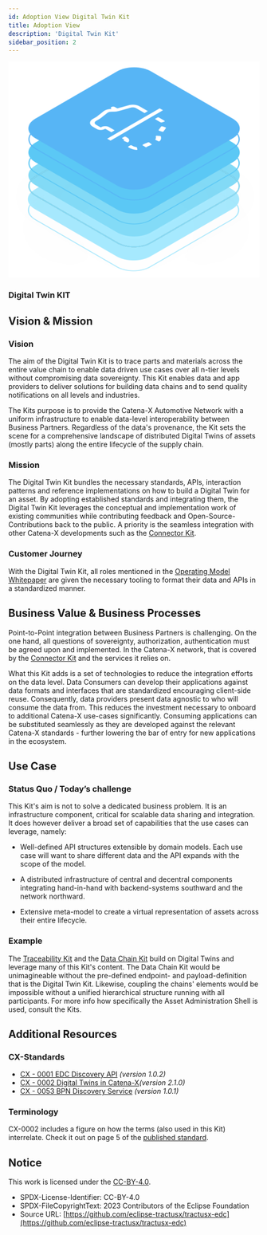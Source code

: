 ```yaml
---
id: Adoption View Digital Twin Kit
title: Adoption View
description: 'Digital Twin Kit'
sidebar_position: 2
---
```


<!--
Adoption View of the Kit.
-->

![DT Kit Pictotogram](/img/kit-icons/digital-twin-kit-icon.svg)

### Digital Twin KIT

<!-- !Mandatory! -->
## Vision & Mission

### Vision

The aim of the Digital Twin Kit is to trace parts and materials across the entire value chain to enable data driven use
cases over all n-tier levels without compromising data sovereignty. This Kit enables data and app providers to deliver
solutions for building data chains and to send quality notifications on all levels and industries.

The Kits purpose is to provide the Catena-X Automotive Network with a uniform infrastructure to enable data-level
interoperability between Business Partners. Regardless of the data's provenance, the Kit sets the scene
for a comprehensive landscape of distributed Digital Twins of assets (mostly parts) along the entire lifecycle of the
supply chain.

### Mission

The Digital Twin Kit bundles the necessary standards, APIs, interaction patterns and reference implementations on how
to build a Digital Twin for an asset. By adopting established standards and integrating them, the Digital Twin Kit leverages
the conceptual and implementation work of existing communities while contributing feedback and Open-Source-Contributions
back to the public. A priority is the seamless integration with other Catena-X developments such as the
[Connector Kit](https://eclipse-tractusx.github.io/docs-kits/category/connector-kit).

### Customer Journey

With the Digital Twin Kit, all roles mentioned in the [Operating Model Whitepaper](https://catena-x.net/fileadmin/user_upload/Publikationen_und_WhitePaper_des_Vereins/CX_Operating_Modelv2.1_final.pdf)
are given the necessary tooling to format their data and APIs in a standardized manner.

<!-- !Mandatory! -->
## Business Value & Business Processes

Point-to-Point integration between Business Partners is challenging. On the one hand, all questions of sovereignty,
authorization, authentication must be agreed upon and implemented. In the Catena-X network, that is covered by the
[Connector Kit](https://eclipse-tractusx.github.io/docs-kits/category/connector-kit) and the services it relies on.

What this Kit adds is a set of technologies to reduce the integration efforts on the data level. Data Consumers can
develop their applications against data formats and interfaces that are standardized encouraging client-side reuse.
Consequently, data providers present data agnostic to who will consume the data from. This reduces the investment necessary
to onboard to additional Catena-X use-cases significantly.  Consuming applications can be substituted seamlessly as
they are developed against the relevant Catena-X standards - further lowering the bar of entry for new applications in
the ecosystem.

<!-- !Mandatory! -->
## Use Case

### Status Quo / Today’s challenge

This Kit's aim is not to solve a dedicated business problem. It is an infrastructure component, critical for scalable
data sharing and integration. It does however deliver a broad set of capabilities that the use cases can leverage, namely:

- Well-defined API structures extensible by domain models. Each use case will want to share different data and the API
expands with the scope of the model.

- A distributed infrastructure of central and decentral components integrating hand-in-hand with backend-systems southward
and the network northward.

- Extensive meta-model to create a virtual representation of assets across their entire lifecycle.

### Example

The [Traceability Kit](https://eclipse-tractusx.github.io/docs-kits/kits/Traceability%20Kit/Adoption%20View%20Traceability%20Kit#logic--schema)
and the [Data Chain Kit](https://eclipse-tractusx.github.io/docs-kits/kits/Data%20Chain%20Kit/Documentation/irs_arc42)
build on Digital Twins and leverage many of this Kit's content. The Data Chain Kit would be unimagineable without the
pre-defined endpoint- and payload-definition that is the Digital Twin Kit. Likewise,
coupling the chains' elements would be impossible without a unified hierarchical structure running with all participants.
For more info how specifically the Asset Administration Shell is used, consult the Kits.

## Additional Resources

### CX-Standards

- [CX - 0001 EDC Discovery API](https://catena-x.net/fileadmin/user_upload/Standard-Bibliothek/Update_September23/CX-0001-EDCDiscoveryAPI_v1.0.2.pdf) *(version 1.0.2)*
- [CX - 0002 Digital Twins in Catena-X](https://catena-x.net/fileadmin/user_upload/Standard-Bibliothek/Update_Januar_2024/CX-0002-DigitalTwinsInCatenaX-v2.1.0.pdf)*(version 2.1.0)*
- [CX - 0053 BPN Discovery Service](https://catena-x.net/fileadmin/user_upload/Standard-Bibliothek/Update_Januar_2024/CX-0053-BPNDiscoveryServiceAPIs-v1.0.1.pdf) *(version 1.0.1)*

### Terminology

CX-0002 includes a figure on how the terms (also used in this Kit) interrelate. Check it out on page 5 of the [published
standard](https://catena-x.net/fileadmin/user_upload/Standard-Bibliothek/Update_Januar_2024/CX-0002-DigitalTwinsInCatenaX-v2.1.0.pdf).

## Notice

This work is licensed under the [CC-BY-4.0](https://creativecommons.org/licenses/by/4.0/legalcode).

- SPDX-License-Identifier: CC-BY-4.0
- SPDX-FileCopyrightText: 2023 Contributors of the Eclipse Foundation
- Source URL: [https://github.com/eclipse-tractusx/tractusx-edc](https://github.com/eclipse-tractusx/tractusx-edc)
